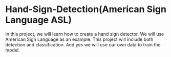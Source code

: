 # Hand-Sign-Detection(American Sign Language ASL)
In this project, we will learn how to create a hand sign detector. We will use American Sign Language as an example. This project will include both detection and classification. And yes we will use our own data to train the model.
